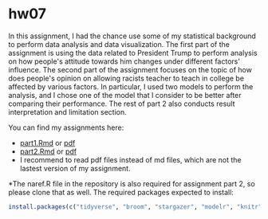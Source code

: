 # hw07
In this assignment, I had the chance use some of my statistical background to perform data analysis and data visualization.
The first part of the assignment is using the data related to President Trump to perform analysis on how people's attitude towards him changes under different factors' influence. The second part of the assignment focuses on the topic of how does people's opinion on allowing racists teacher to teach in college be affected by various factors. In particular, I used two models to perform the analysis, and I chose one of the model that I consider to be better after comparing their performance. The rest of part 2 also conducts result interpretation and limitation section.

You can find my assignments here:

* [part1.Rmd](hw07_PartI.Rmd) or [pdf](hw07_PartI.pdf)
* [part2.Rmd](hw07_PartII.Rmd) or [pdf](hw07_PartII.pdf)
* I recommend to read pdf files instead of md files, which are not the lastest version of my assignment.


*The naref.R file in the repository is also required for assignment part 2, so please clone that as well.
The required packages expected to install:

```r
install.packages(c("tidyverse", "broom", "stargazer", "modelr", "knitr", "gamlr"))
```
